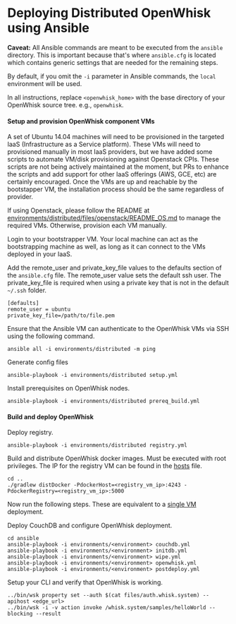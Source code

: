 Deploying Distributed OpenWhisk using Ansible
=========

**Caveat:** All Ansible commands are meant to be executed from the `ansible` directory.
This is important because that's where `ansible.cfg` is located which contains generic settings that are needed for the remaining steps.

By default, if you omit the `-i` parameter in Ansible commands, the `local` environment will be used.

In all instructions, replace `<openwhisk_home>` with the base directory of your OpenWhisk source tree. e.g., `openwhisk`.


#### Setup and provision OpenWhisk component VMs
A set of Ubuntu 14.04 machines will need to be provisioned in the targeted IaaS (Infrastructure as a Service platform). These VMs will need to provisioned manually in most IaaS providers, but we have added some scripts to automate VM/disk provisioning against Openstack CPIs. These scripts are not being actively maintained at the moment, but PRs to enhance the scripts and add support for other IaaS offerings (AWS, GCE, etc) are certainly encouraged. Once the VMs are up and reachable by the bootstapper VM, the installation process should be the same regardless of provider.

If using Openstack, please follow the README at [environments/distributed/files/openstack/README_OS.md](environments/distributed/files/openstack/README_OS.md) to manage the required VMs. Otherwise, provision each VM manually.

Login to your bootstrapper VM. Your local machine can act as the bootstrapping machine as well, as long as it can connect to the VMs deployed in your IaaS.

Add the remote_user and private_key_file values to the defaults section of the `ansible.cfg` file. The remote_user value sets the default ssh user. The private_key_file is required when using a private key that is not in the default `~/.ssh` folder.

```
[defaults]
remote_user = ubuntu
private_key_file=/path/to/file.pem
```

Ensure that the Ansible VM can authenticate to the OpenWhisk VMs via SSH using the following command.

```
ansible all -i environments/distributed -m ping
```

Generate config files

```
ansible-playbook -i environments/distributed setup.yml
```

Install prerequisites on OpenWhisk nodes.

```
ansible-playbook -i environments/distributed prereq_build.yml
```

#### Build and deploy OpenWhisk

Deploy registry.

```
ansible-playbook -i environments/distributed registry.yml
```

Build and distribute OpenWhisk docker images. Must be executed with root privileges. The IP for the registry VM can be found in the [hosts](environments/distributed/hosts) file.

```
cd ..
./gradlew distDocker -PdockerHost=<registry_vm_ip>:4243 -PdockerRegistry=<registry_vm_ip>:5000
```
Now run the following steps. These are equivalent to a [single VM](README.md) deployment.

Deploy CouchDB and configure OpenWhisk deployment.

```
cd ansible
ansible-playbook -i environments/<environment> couchdb.yml
ansible-playbook -i environments/<environment> initdb.yml
ansible-playbook -i environments/<environment> wipe.yml
ansible-playbook -i environments/<environment> openwhisk.yml
ansible-playbook -i environments/<environment> postdeploy.yml
```

Setup your CLI and verify that OpenWhisk is working.

```
../bin/wsk property set --auth $(cat files/auth.whisk.system) --apihost <edge_url>
../bin/wsk -i -v action invoke /whisk.system/samples/helloWorld --blocking --result
```
